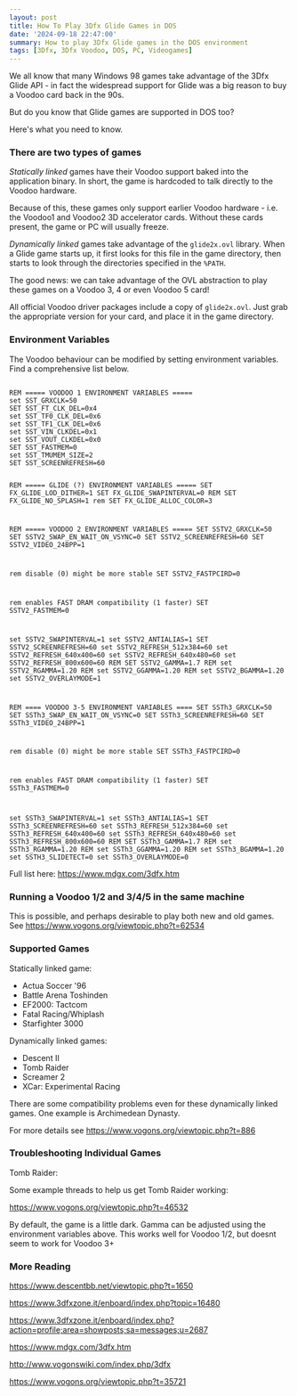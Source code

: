 ```yaml
---
layout: post
title: How To Play 3Dfx Glide Games in DOS
date: '2024-09-18 22:47:00'
summary: How to play 3Dfx Glide games in the DOS environment
tags: [3Dfx, 3Dfx Voodoo, DOS, PC, Videogames]
---
```


We all know that many Windows 98 games take advantage of the 3Dfx Glide API - in fact the widespread support for Glide was a big reason to buy a Voodoo card back in the 90s.

But do you know that Glide games are supported in DOS too?

Here's what you need to know.

### There are two types of games

*Statically linked* games have their Voodoo support baked into the application binary. In short, the game is hardcoded to talk directly to the Voodoo hardware.

Because of this, these games only support earlier Voodoo hardware - i.e. the Voodoo1 and Voodoo2 3D accelerator cards. Without these cards present, the game or PC will usually freeze.

*Dynamically linked* games take advantage of the <code>glide2x.ovl</code> library. When a Glide game starts up, it first looks for this file in the game directory, then starts to look through the directories specified in the <code>%PATH</code>.

The good news: we can take advantage of the OVL abstraction to play these games on a Voodoo 3, 4 or even Voodoo 5 card!

All official Voodoo driver packages include a copy of <code>glide2x.ovl</code>. Just grab the appropriate version for your card, and place it in the game directory.
  
### Environment Variables

The Voodoo behaviour can be modified by setting environment variables. Find a comprehensive list below.

<code>
REM ===== VOODOO 1 ENVIRONMENT VARIABLES =====
set SST_GRXCLK=50
SET SST_FT_CLK_DEL=0x4
set SST_TF0_CLK_DEL=0x6
set SST_TF1_CLK_DEL=0x6
set SST_VIN_CLKDEL=0x1
set SST_VOUT_CLKDEL=0x0
SET SST_FASTMEM=0
set SST_TMUMEM_SIZE=2
SET SST_SCREENREFRESH=60

REM ===== GLIDE (?) ENVIRONMENT VARIABLES =====
SET FX_GLIDE_LOD_DITHER=1
SET FX_GLIDE_SWAPINTERVAL=0
REM SET FX_GLIDE_NO_SPLASH=1
rem SET FX_GLIDE_ALLOC_COLOR=3

REM ===== VOODOO 2 ENVIRONMENT VARIABLES =====
SET SSTV2_GRXCLK=50
SET SSTV2_SWAP_EN_WAIT_ON_VSYNC=0
SET SSTV2_SCREENREFRESH=60
SET SSTV2_VIDEO_24BPP=1

rem disable (0) might be more stable
SET SSTV2_FASTPCIRD=0

rem enables FAST DRAM compatibility (1 faster)
SET SSTV2_FASTMEM=0

set SSTV2_SWAPINTERVAL=1
set SSTV2_ANTIALIAS=1
SET SSTV2_SCREENREFRESH=60
set SSTV2_REFRESH_512x384=60
set SSTV2_REFRESH_640x400=60
set SSTV2_REFRESH_640x480=60
set SSTV2_REFRESH_800x600=60
REM SET SSTV2_GAMMA=1.7
REM set SSTV2_RGAMMA=1.20
REM set SSTV2_GGAMMA=1.20
REM set SSTV2_BGAMMA=1.20
set SSTV2_OVERLAYMODE=1

REM ==== VOODOO 3-5 ENVIRONMENT VARIABLES ====
SET SSTh3_GRXCLK=50
SET SSTh3_SWAP_EN_WAIT_ON_VSYNC=0
SET SSTh3_SCREENREFRESH=60
SET SSTh3_VIDEO_24BPP=1

rem disable (0) might be more stable
SET SSTh3_FASTPCIRD=0

rem enables FAST DRAM compatibility (1 faster)
SET SSTh3_FASTMEM=0

set SSTh3_SWAPINTERVAL=1
set SSTh3_ANTIALIAS=1
SET SSTh3_SCREENREFRESH=60
set SSTh3_REFRESH_512x384=60
set SSTh3_REFRESH_640x400=60
set SSTh3_REFRESH_640x480=60
set SSTh3_REFRESH_800x600=60
REM SET SSTh3_GAMMA=1.7
REM set SSTh3_RGAMMA=1.20
REM set SSTh3_GGAMMA=1.20
REM set SSTh3_BGAMMA=1.20
set SSTH3_SLIDETECT=0
set SSTh3_OVERLAYMODE=0
</code>

Full list here: https://www.mdgx.com/3dfx.htm

### Running a Voodoo 1/2 and 3/4/5 in the same machine

This is possible, and perhaps desirable to play both new and old games. See https://www.vogons.org/viewtopic.php?t=62534


### Supported Games

Statically linked game:

* Actua Soccer '96
* Battle Arena Toshinden
* EF2000: Tactcom
* Fatal Racing/Whiplash
* Starfighter 3000

Dynamically linked games:

* Descent II
* Tomb Raider
* Screamer 2
* XCar: Experimental Racing

There are some compatibility problems even for these dynamically linked games. One example is Archimedean Dynasty.

For more details see https://www.vogons.org/viewtopic.php?t=886


### Troubleshooting Individual Games

Tomb Raider:

Some example threads to help us get Tomb Raider working:

https://www.vogons.org/viewtopic.php?t=46532

By default, the game is a little dark. Gamma can be adjusted using the environment variables above. This works well for Voodoo 1/2, but doesnt seem to work for Voodoo 3+


### More Reading

https://www.descentbb.net/viewtopic.php?t=1650

https://www.3dfxzone.it/enboard/index.php?topic=16480

https://www.3dfxzone.it/enboard/index.php?action=profile;area=showposts;sa=messages;u=2687

https://www.mdgx.com/3dfx.htm

http://www.vogonswiki.com/index.php/3dfx

https://www.vogons.org/viewtopic.php?t=35721
